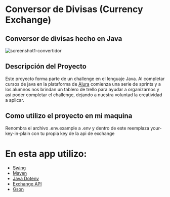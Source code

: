 # Conversor de Divisas (Currency Exchange)

## Conversor de divisas hecho en Java
![screenshot1-convertidor](https://user-images.githubusercontent.com/93687744/172265795-843e6292-9981-4aa1-830c-f4c30fdf88fa.png)



## Descripción del Proyecto
Este proyecto forma parte de un challenge en el lenguaje Java. Al completar cursos de java en la plataforma de [Alura](https://www.aluracursos.com/) comienza una serie de sprints y a los alumnos nos brindan un tablero de trello para ayudar a organizarnos y asi poder completar el challenge, dejando a nuestra voluntad la creatividad a aplicar.

## Como utilizo el proyecto en mi maquina
Renombra el archivo .env.example a .env y dentro de este reemplaza your-key-in-plain con tu propia key de la api de exchange
# En esta app utilizo:
- [Swing](https://www.javatpoint.com/java-swing)
- [Maven](https://maven.apache.org/what-is-maven.html)
- [Java Dotenv](https://mvnrepository.com/artifact/io.github.cdimascio/java-dotenv/5.2.2)
- [Exchange API](https://apilayer.com/marketplace/exchangerates_data-api)
- [Gson](https://mvnrepository.com/artifact/com.google.code.gson/gson/2.9.0)

